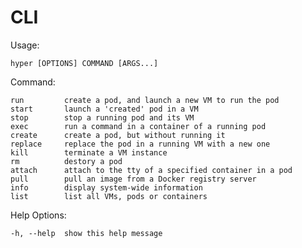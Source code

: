 # CLI

Usage:

    hyper [OPTIONS] COMMAND [ARGS...]

Command:

    run         create a pod, and launch a new VM to run the pod
    start       launch a 'created' pod in a VM
    stop        stop a running pod and its VM
    exec        run a command in a container of a running pod
    create      create a pod, but without running it
    replace     replace the pod in a running VM with a new one
    kill        terminate a VM instance
    rm          destory a pod
    attach      attach to the tty of a specified container in a pod
    pull        pull an image from a Docker registry server
    info        display system-wide information
    list        list all VMs, pods or containers

Help Options:

    -h, --help  show this help message
